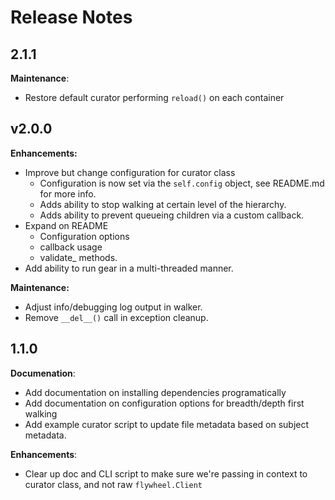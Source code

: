 # Release Notes

## 2.1.1

__Maintenance__:

* Restore default curator performing `reload()` on each container

## v2.0.0

__Enhancements:__

* Improve but change configuration for curator class
  * Configuration is now set via the `self.config` object, see README.md for more info.
  * Adds ability to stop walking at certain level of the hierarchy.
  * Adds ability to prevent queueing children via a custom callback.
* Expand on README
  * Configuration options
  * callback usage
  * validate_<container> methods.
* Add ability to run gear in a multi-threaded manner.

__Maintenance:__

* Adjust info/debugging log output in walker.
* Remove `__del__()` call in exception cleanup.

## 1.1.0

__Documenation__:

* Add documentation on installing dependencies programatically
* Add documentation on configuration options for breadth/depth first walking
* Add example curator script to update file metadata based on subject metadata.

__Enhancements__:

* Clear up doc and CLI script to make sure we're passing in context to curator class, and not raw `flywheel.Client`
